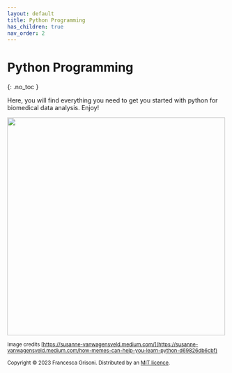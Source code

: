 ```yaml
---
layout: default
title: Python Programming
has_children: true
nav_order: 2
---
```


# Python Programming
{: .no_toc }

Here, you will find everything you need to get you started with python for biomedical data analysis. Enjoy!

<img src="https://miro.medium.com/v2/resize:fit:640/format:webp/0*FGz8gU3nQILSesYT.png" width=500>

<sup>Image credits [https://susanne-vanwagensveld.medium.com/](https://susanne-vanwagensveld.medium.com/how-memes-can-help-you-learn-python-d69826db6cbf)</sup>





<sub>Copyright &copy; 2023 Francesca Grisoni. Distributed by an [MIT licence](LICENSE).</sub>

